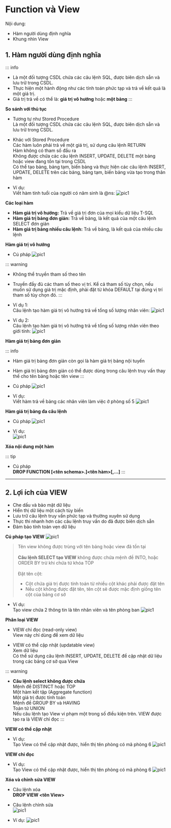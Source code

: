 <!-- ---
layout: Post
title: Bài 7. Hàm người dùng định nghĩa & VIEW
subtitle: Cơ sở dữ liệu
author: KhanhDan
date: 2023-07-22
useHeaderImage: false
headerImage: https://github.com/dangtranhuu/images/blob/main/angurvad/java-core/session1/banner.png?raw=true
headerMask: rgba(39, 77, 61, 0.61)
permalinkPattern: /ebook/sql-server/:slug/
tags:
  - SQL Server
--- -->

# Function và View

Nội dung: <br>

- Hàm người dùng định nghĩa
- Khung nhìn View

<!-- more -->

## 1. Hàm người dùng định nghĩa

::: info

- Là một đối tượng CSDL chứa các câu lệnh SQL, được biên dịch sẵn và lưu trữ trong CSDL.
- Thực hiện một hành động như các tính toán phức tạp và trả về kết quả là một giá trị.
- Giá trị trả về có thể là: **giá trị vô hướng** hoặc **một bảng**
:::

**So sánh với thủ tục**
- Tương tự như Stored Procedure <br>
Là một đối tượng CSDL chứa các câu lệnh SQL, được biên dịch sẵn và lưu trữ trong CSDL.

- Khác với Stored Procedure <br>
Các hàm luôn phải trả về một giá trị, sử dụng câu lệnh RETURN <br>
Hàm không có tham số đầu ra <br>
Không được chứa các câu lệnh INSERT, UPDATE, DELETE một bảng hoặc view đang tồn tại trong CSDL <br>
Có thể tạo bảng, bảng tạm, biến bảng và thực hiện các câu lệnh INSERT, UPDATE, DELETE trên các bảng, bảng tạm, biến bảng vừa tạo trong thân hàm <br>

- Ví dụ: <br>
Viết hàm tính tuổi của người có năm sinh là @ns:
![pic1](https://github.com/dangtranhuu/images/blob/main/angurvad/sql-server/session_7/Hinh_1.png?raw=true)

**Các loại hàm**
- **Hàm giá trị vô hướng:** Trả về giá trị đơn của mọi kiểu dữ liệu T-SQL
- **Hàm giá trị bảng đơn giản:** Trả về bảng, là kết quả của một câu lệnh SELECT đơn giản
- **Hàm giá trị bảng nhiều câu lệnh:** Trả về bảng, là kết quả của nhiều câu lệnh

**Hàm giá trị vô hướng**
- Cú pháp
![pic1](https://github.com/dangtranhuu/images/blob/main/angurvad/sql-server/session_7/Hinh_2.png?raw=true)

::: warning
- Không thể truyền tham số theo tên
- Truyền đầy đủ các tham số theo vị trí. Kể cả tham số tùy chọn, nếu muốn sử dụng giá trị mặc định, phải đặt từ khóa DEFAULT tại đúng vị trí tham số tùy chọn đó.
:::

- Ví dụ 1: <br>
Câu lệnh tạo hàm giá trị vô hướng trả về tổng số lượng nhân viên:
![pic1](https://github.com/dangtranhuu/images/blob/main/angurvad/sql-server/session_7/Hinh_3.png?raw=true)

- Ví dụ 2: <br>
Câu lệnh tạo hàm giá trị vô hướng trả về tổng số lượng nhân viên theo giới tính:
![pic1](https://github.com/dangtranhuu/images/blob/main/angurvad/sql-server/session_7/Hinh_4.png?raw=true)

**Hàm giá trị bảng đơn giản**

::: info
- Hàm giá trị bảng đơn giản còn gọi là hàm giá trị bảng nội tuyến
- Hàm giá trị bảng đơn giản có thể được dùng trong câu lệnh truy vấn thay thế cho tên bảng hoặc tên view
:::

- Cú pháp
![pic1](https://github.com/dangtranhuu/images/blob/main/angurvad/sql-server/session_7/Hinh_5.png?raw=true)

- Ví dụ: <br>
Viết hàm trả về bảng các nhân viên làm việc ở phòng số 5
![pic1](https://github.com/dangtranhuu/images/blob/main/angurvad/sql-server/session_7/Hinh_6.png?raw=true)

**Hàm giá trị bảng đa câu lệnh**

- Cú pháp
![pic1](https://github.com/dangtranhuu/images/blob/main/angurvad/sql-server/session_7/Hinh_7.png?raw=true)

- Ví dụ: <br>
![pic1](https://github.com/dangtranhuu/images/blob/main/angurvad/sql-server/session_7/Hinh_8.png?raw=true)

**Xóa nội dung một hàm**

::: tip
- Cú pháp <br>
**DROP FUNCTION [<tên schema>.]<tên hàm>[,...]**
:::
---

## 2. Lợi ích của VIEW

- Che dấu và bảo mật dữ liệu
- Hiển thị dữ liệu một cách tùy biến
- Lưu trữ câu lệnh truy vấn phức tạp và thường xuyên sử dụng
- Thực thi nhanh hơn các câu lệnh truy vấn do đã được biên dịch sẵn
- Đảm bảo tính toàn vẹn dữ liệu

**Cú pháp tạo VIEW**
![pic1](https://github.com/dangtranhuu/images/blob/main/angurvad/sql-server/session_7/Hinh_9.png?raw=true)

>Tên view không được trùng với tên bảng hoặc view đã tồn tại <br><br>
> **Câu lệnh SELECT tạo VIEW** không được chứa mệnh đề INTO, hoặc ORDER BY trừ khi chứa từ khóa TOP <br><br>
>Đặt tên cột: 
> - Cột chứa giá trị được tính toán từ nhiều cột khác phải được đặt tên <br>
> - Nếu cột không được đặt tên, tên cột sẽ được mặc định giống tên cột của bảng cơ sở <br>

- Ví dụ: <br>
Tạo view chứa 2 thông tin là tên nhân viên và tên phòng ban
![pic1](https://github.com/dangtranhuu/images/blob/main/angurvad/sql-server/session_7/Hinh_10.png?raw=true)

**Phân loại VIEW**
- VIEW chỉ đọc (read-only view) <br>
View này chỉ dùng để xem dữ liệu

- VIEW có thể cập nhật (updatable view) <br>
Xem dữ liệu <br>
Có thể sử dụng câu lệnh INSERT, UPDATE, DELETE để cập nhật dữ liệu trong các bảng cơ sở qua View

::: warning
- **Câu lệnh select không được chứa** <br>
Mệnh đề DISTINCT hoặc TOP <br>
Một hàm kết tập (Aggregate function) <br>
Một giá trị được tính toán <br>
Mệnh đề GROUP BY và HAVING <br>
Toán tử UNION <br>
Nếu câu lệnh tạo View vi phạm một trong số điều kiện trên. VIEW được tạo ra là VIEW chỉ đọc
:::

**VIEW có thể cập nhật**
- Ví dụ: <br> 
Tạo View có thể cập nhật được, hiển thị tên phòng có mã phòng 6
![pic1](https://github.com/dangtranhuu/images/blob/main/angurvad/sql-server/session_7/Hinh_11.png?raw=true)

**VIEW chỉ đọc**
- Ví dụ: <br> 
Tạo View có thể cập nhật được, hiển thị tên phòng có mã phòng 6
![pic1](https://github.com/dangtranhuu/images/blob/main/angurvad/sql-server/session_7/Hinh_12.png?raw=true)

**Xóa và chỉnh sửa VIEW**
- Câu lệnh xóa <br> 
**DROP VIEW <tên View>**

- Câu lệnh chỉnh sửa <br>
![pic1](https://github.com/dangtranhuu/images/blob/main/angurvad/sql-server/session_7/Hinh_13.png?raw=true)

- Ví dụ:
![pic1](https://github.com/dangtranhuu/images/blob/main/angurvad/sql-server/session_7/Hinh_14.png?raw=true)